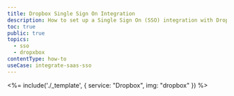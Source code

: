 ```yaml
---
title: Dropbox Single Sign On Integration
description: How to set up a Single Sign On (SSO) integration with Dropbox and Auth0.
toc: true
public: true
topics:
  - sso
  - dropxbox
contentType: how-to
useCase: integrate-saas-sso
---
```


<%= include('./_template', {
  service: "Dropbox",
  img: "dropbox"
}) %>
